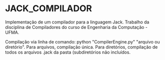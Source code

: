 # JACK_COMPILADOR
Implementação de um compilador para a linguagem Jack.
Trabalho da disciplina de Compiladores do curso de Engenharia da Computação - UFMA.

Compilação via linha de comando: python "CompilerEngine.py" "arquivo ou diretório". Para arquivos, compilação única. Para diretórios, compilação de todos os arquivos .jack da pasta (subdiretórios não incluídos.
